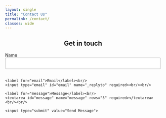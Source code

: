 ```yaml
---
layout: single
title: "Contact Us"
permalink: /contact/
classes: wide
---
```


<div style="text-align: center;">
  <h2>Get in touch</h2>
</div>


<div class="contact-form">
  <form action="https://formspree.io/f/yourformid" method="POST">
    <label for="name">Name</label><br/>
    <input type="text" id="name" name="name" required><br/><br/>

    <label for="email">Email</label><br/>
    <input type="email" id="email" name="_replyto" required><br/><br/>

    <label for="message">Message</label><br/>
    <textarea id="message" name="message" rows="5" required></textarea><br/><br/>

    <input type="submit" value="Send Message">
  </form>
</div>

<style>
.contact-form {
  max-width: 600px;
  margin: auto;
}
input[type="text"],
input[type="email"],
textarea {
  width: 100%;
  padding: 10px;
  border: 1px solid #aaa;
  border-radius: 4px;
}
input[type="submit"] {
  background-color: #000;
  color: #fff;
  padding: 10px 15px;
  border: none;
  border-radius: 4px;
  cursor: pointer;
}
input[type="submit"]:hover {
  background-color: #333;
}
</style>
